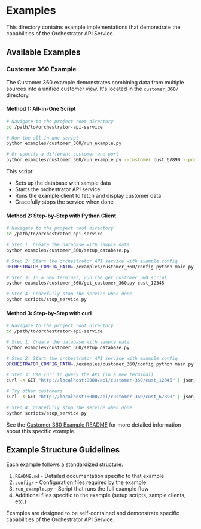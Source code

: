 # Examples

This directory contains example implementations that demonstrate the capabilities of the Orchestrator API Service.

## Available Examples

### Customer 360 Example

The Customer 360 example demonstrates combining data from multiple sources into a unified customer view. It's located in the `customer_360/` directory.

#### Method 1: All-in-One Script

```bash
# Navigate to the project root directory
cd /path/to/orchestrator-api-service

# Run the all-in-one script
python examples/customer_360/run_example.py

# Or specify a different customer and port
python examples/customer_360/run_example.py --customer cust_67890 --port 8001
```

This script:
- Sets up the database with sample data
- Starts the orchestrator API service
- Runs the example client to fetch and display customer data
- Gracefully stops the service when done

#### Method 2: Step-by-Step with Python Client

```bash
# Navigate to the project root directory
cd /path/to/orchestrator-api-service

# Step 1: Create the database with sample data
python examples/customer_360/setup_database.py

# Step 2: Start the orchestrator API service with example config
ORCHESTRATOR_CONFIG_PATH=./examples/customer_360/config python main.py

# Step 3: In a new terminal, run the get_customer_360 script
python examples/customer_360/get_customer_360.py cust_12345

# Step 4: Gracefully stop the service when done
python scripts/stop_service.py
```

#### Method 3: Step-by-Step with curl

```bash
# Navigate to the project root directory
cd /path/to/orchestrator-api-service

# Step 1: Create the database with sample data
python examples/customer_360/setup_database.py

# Step 2: Start the orchestrator API service with example config
ORCHESTRATOR_CONFIG_PATH=./examples/customer_360/config python main.py

# Step 3: Use curl to query the API (in a new terminal)
curl -X GET "http://localhost:8000/api/customer-360/cust_12345" | json_pp

# Try other customers
curl -X GET "http://localhost:8000/api/customer-360/cust_67890" | json_pp

# Step 4: Gracefully stop the service when done
python scripts/stop_service.py
```

See the [Customer 360 Example README](customer_360/README.md) for more detailed information about this specific example.

## Example Structure Guidelines

Each example follows a standardized structure:

1. `README.md` - Detailed documentation specific to that example
2. `config/` - Configuration files required by the example
3. `run_example.py` - Script that runs the full example flow
4. Additional files specific to the example (setup scripts, sample clients, etc.)

Examples are designed to be self-contained and demonstrate specific capabilities of the Orchestrator API Service.